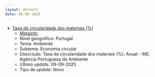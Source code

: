 ```yaml
---
layout: default
date: 09-09-2025
---
```

* [Taxa de circularidade dos materiais (%)](https://www.ine.pt/xportal/xmain?xpid=INE&xpgid=ine_indicadores&indOcorrCod=0014549&contexto=bd&selTab=tab2)
  * [Metainfo](https://www.ine.pt/bddXplorer/htdocs/minfo.jsp?var_cd=0014549&lingua=PT)
  * Nível geográfico: Portugal
  * Tema: Ambiente
  * Subtema: Economia circular
  * Descrição: Taxa de circularidade dos materiais (%); Anual - INE, Agência Portuguesa do Ambiente
  * Último _update_: 09-09-2025
  * Tipo de _update_: Novo

